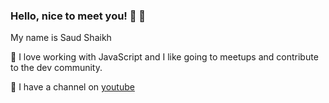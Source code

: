### Hello, nice to meet you! 👋 🤵
My name is Saud Shaikh

<!-- - 🔭 I’m currently working on ...
- 🌱 I’m currently learning ...
- 👯 I’m looking to collaborate on ...
- 🤔 I’m looking for help with ...
- 💬 Ask me about ...
- 📫 How to reach me: ...
- 😄 Pronouns: ...
- ⚡ Fun fact: ...-->






💛 I love working with JavaScript and I like going to meetups and contribute to the dev community.

💃 I have a channel on [youtube](https://www.youtube.com/channel/UCPstmU50y_HYvwm5gydpvOg)

